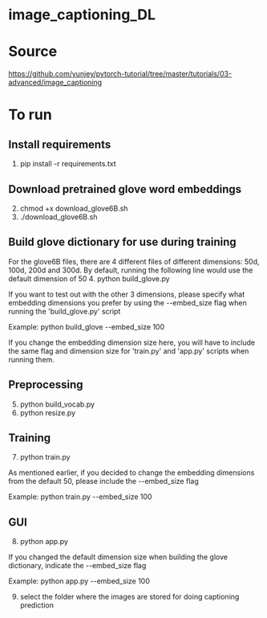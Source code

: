 # image_captioning_DL
# Source
https://github.com/yunjey/pytorch-tutorial/tree/master/tutorials/03-advanced/image_captioning

# To run
## Install requirements
1. pip install -r requirements.txt

## Download pretrained glove word embeddings
2. chmod +x download_glove6B.sh
3. ./download_glove6B.sh

## Build glove dictionary for use during training
For the glove6B files, there are 4 different files of different dimensions:
50d, 100d, 200d and 300d. By default, running the following line would use the default dimension of 50
4. python build_glove.py

If you want to test out with the other 3 dimensions, please specify what embedding dimensions you prefer by using the --embed_size flag when running the 'build_glove.py' script

Example:
python build_glove --embed_size 100

If you change the embedding dimension size here, you will have to include the same flag and dimension size for 'train.py' and 'app.py' scripts when running them.

## Preprocessing
5. python build_vocab.py   
6. python resize.py

## Training
7. python train.py 

As mentioned earlier, if you decided to change the embedding dimensions from the default 50, please include the --embed_size flag

Example:
python train.py --embed_size 100

## GUI
8. python app.py

If you changed the default dimension size when building the glove dictionary, indicate the --embed_size flag

Example: python app.py --embed_size 100

9. select the folder where the images are stored for doing captioning prediction
